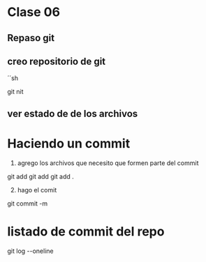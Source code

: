 # Clase 06

## Repaso git 

## creo repositorio de git

´´sh 

git nit

## ver estado de de los archivos

# Haciendo un commit 
 
 1. agrego los archivos que necesito que formen parte del commit 

git add <name file>
git add <name file> <name file>
git add . <agrega todos los archivos que tengo>


2. hago el comit

git commit -m <mensaje descriptivo>


# listado de commit del repo


git log --oneline

